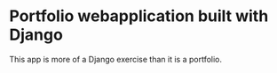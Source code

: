 # Portfolio webapplication built with Django
This app is more of a Django exercise than it is a portfolio.
